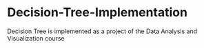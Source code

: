 # Decision-Tree-Implementation
Decision Tree is implemented as a project of the Data Analysis and Visualization course

